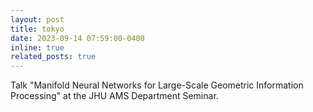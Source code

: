 ```yaml
---
layout: post
title: tokyo
date: 2023-09-14 07:59:00-0400
inline: true
related_posts: true
---
```


Talk "Manifold Neural Networks for Large-Scale Geometric Information Processing" at the JHU AMS Department Seminar.

